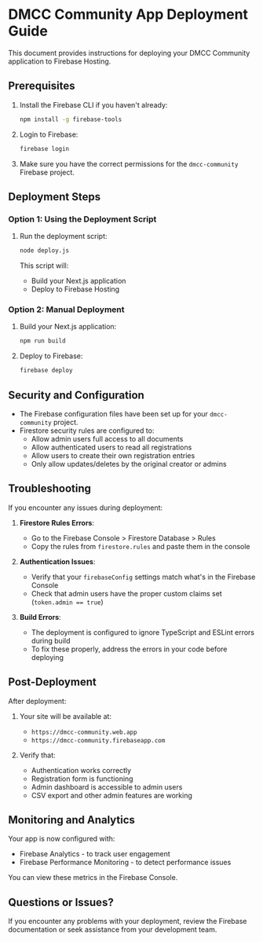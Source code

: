 # DMCC Community App Deployment Guide

This document provides instructions for deploying your DMCC Community application to Firebase Hosting.

## Prerequisites

1. Install the Firebase CLI if you haven't already:
   ```bash
   npm install -g firebase-tools
   ```

2. Login to Firebase:
   ```bash
   firebase login
   ```

3. Make sure you have the correct permissions for the `dmcc-community` Firebase project.

## Deployment Steps

### Option 1: Using the Deployment Script

1. Run the deployment script:
   ```bash
   node deploy.js
   ```

   This script will:
   - Build your Next.js application
   - Deploy to Firebase Hosting

### Option 2: Manual Deployment

1. Build your Next.js application:
   ```bash
   npm run build
   ```

2. Deploy to Firebase:
   ```bash
   firebase deploy
   ```

## Security and Configuration

- The Firebase configuration files have been set up for your `dmcc-community` project.
- Firestore security rules are configured to:
  - Allow admin users full access to all documents
  - Allow authenticated users to read all registrations
  - Allow users to create their own registration entries
  - Only allow updates/deletes by the original creator or admins

## Troubleshooting

If you encounter any issues during deployment:

1. **Firestore Rules Errors**:
   - Go to the Firebase Console > Firestore Database > Rules
   - Copy the rules from `firestore.rules` and paste them in the console

2. **Authentication Issues**:
   - Verify that your `firebaseConfig` settings match what's in the Firebase Console
   - Check that admin users have the proper custom claims set (`token.admin == true`)

3. **Build Errors**:
   - The deployment is configured to ignore TypeScript and ESLint errors during build
   - To fix these properly, address the errors in your code before deploying

## Post-Deployment

After deployment:

1. Your site will be available at:
   - `https://dmcc-community.web.app`
   - `https://dmcc-community.firebaseapp.com`

2. Verify that:
   - Authentication works correctly
   - Registration form is functioning
   - Admin dashboard is accessible to admin users
   - CSV export and other admin features are working

## Monitoring and Analytics

Your app is now configured with:
- Firebase Analytics - to track user engagement
- Firebase Performance Monitoring - to detect performance issues

You can view these metrics in the Firebase Console.

## Questions or Issues?

If you encounter any problems with your deployment, review the Firebase documentation or seek assistance from your development team.
